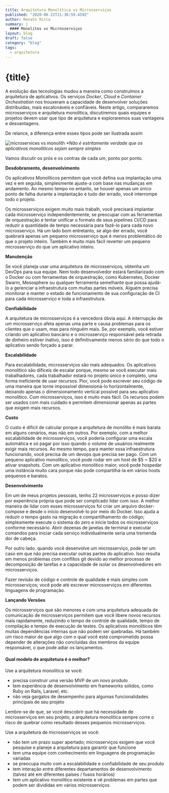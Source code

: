 ```yaml
---
title: Arquitetura Monolítica vs Microsserviços
published: "2020-06-22T21:36:59.459Z"
author: Renato Ricco
summary: |
  #### Monolitos vs Microsserviços
layout: blog
draft: false
category: "blog"
tags:
  - arquitetura
---
```


# {title}

A evolução das tecnologias mudou a maneira como construímos a arquitetura de aplicativos. Os serviços _Docker_, _Cloud_ e _Container Orchestration_ nos trouxeram a capacidade de desenvolver soluções distribuídas, mais escalonáveis e confiáveis. Neste artigo, compararemos microsserviços e arquitetura monolítica, discutiremos quais equipes e projetos devem usar que tipo de arquitetura e exploraremos suas vantagens e desvantagens.

De relance, a diferença entre esses tipos pode ser ilustrada assim

![microservices vs monolith](https://res.cloudinary.com/practicaldev/image/fetch/s--seen3BGm--/c_limit%2Cf_auto%2Cfl_progressive%2Cq_auto%2Cw_880/https://user-images.githubusercontent.com/2697570/49395813-cd094980-f737-11e8-9e9a-6c20db5720c4.jpg)
_*Não é estritamente verdade que os aplicativos monoliticos sejam sempre simples_


Vamos discutir os prós e os contras de cada um, ponto por ponto.

**Desdobramento, desenvolvimento**

Os aplicativos Monoliticos permitem que você defina sua implantação uma vez e em seguida, simplesmente ajuste-a com base nas mudanças em andamento. Ao mesmo tempo no entanto, se houver apenas um único ponto de falha durante a implantação e tudo der errado, você interrompe todo o projeto.

Os microsserviços exigem muito mais trabalh, você precisará implantar cada microsserviço independentemente, se preocupar com as ferramentas de orquestração e tentar unificar o formato de seus pipelines CI/CD para reduzir a quantidade de tempo necessária para fazê-lo para cada novo microsserviço. Há um lado bom entretanto, se algo der errado, você quebrará apenas um pequeno microsserviço que é menos problemático do que o projeto inteiro. Também é muito mais fácil reverter um pequeno microsserviço do que um aplicativo inteiro.

**Manutenção**

Se você planeja usar uma arquitetura de microsserviços, obtenha um DevOps para sua equipe. Nem todo desenvolvedor estará familiarizado com o Docker ou com ferramentas de orquestração, como Kubernetes, Docker Swarm, Mesosphere ou qualquer ferramenta semelhante que possa ajudá-lo a gerenciar a infraestrutura com muitas partes móveis. Alguém precisa monitorar e manter o estado de funcionamento de sua configuração de CI para cada microsserviço e toda a infraestrutura.

**Confiabilidade**

A arquitetura de microsserviços é a vencedora óbvia aqui. A interrupção de um microsserviço afeta apenas uma parte e causa problemas para os clientes que o usam, mas para ninguém mais. Se, por exemplo, você estiver criando um aplicativo bancário e o microsserviço responsável pela retirada de dinheiro estiver inativo, isso é definitivamente menos sério do que todo o aplicativo sendo forçado a parar.

**Escalabilidade**

Para escalabilidade, microsserviços são mais adequados. Os aplicativos monolitico são difíceis de escalar porque, mesmo se você executar mais trabalhadores, cada trabalhador estará no projeto único e completo, uma forma ineficiente de usar recursos. Pior, você pode escrever seu código de uma maneira que torne impossível dimensioná-lo horizontalmente, deixando apenas o dimensionamento vertical possível para seu aplicativo monolitico. Com microsserviços, isso é muito mais fácil. Os recursos podem ser usados com mais cuidado e permitem dimensionar apenas as partes que exigem mais recursos.

**Custo**

O custo é difícil de calcular porque a arquitetura de monólito é mais barata em alguns cenários, mas não em outros. Por exemplo, com a melhor escalabilidade de microsserviços, você poderia configurar uma escala automática e só pagar por isso quando o volume de usuários realmente exigir mais recursos. Ao mesmo tempo, para manter essa infraestrutura funcionando, você precisa de um devops que precisa ser pago. Com um pequeno aplicativo monolitico, você pode rodar em um host de $5 ~ $20 e ativar snapshots. Com um aplicativo monolitico maior, você pode hospedar uma instância muito cara porque não pode compartilhá-la em vários hosts pequenos e baratos.


**Desenvolvimento**

Em um de meus projetos pessoais, tenho 22 microsserviços e posso dizer por experiência própria que pode ser complicado lidar com isso. A melhor maneira de lidar com esses microsserviços foi criar um arquivo docker-compose e desde o início desenvolvê-lo por meio do Docker. Isso ajuda a reduzir o tempo gasto na migração e compartilhamento do código; simplesmente execute o sistema do zero e inicie todos os microsserviços conforme necessário. Abrir dezenas de janelas de terminal e executar comandos para iniciar cada serviço individualmente seria uma tremenda dor de cabeça.

Por outro lado. quando você desenvolve um microsserviço, pode ter um caso em que não precisa executar outras partes do aplicativo. Isso resulta em menos problemas com conflitos git devido ao melhor processo de decomposição de tarefas e a capacidade de isolar os desenvolvedores em microsserviços.

Fazer revisão de código e controle de qualidade é mais simples com microsserviços; você pode até escrever microsserviços em diferentes linguagens de programação.

**Lançando Versões**

Os microsserviços que são menores e com uma arquitetura adequada de comunicação de microsserviços permitem que você libere novos recursos mais rapidamente, reduzindo o tempo de controle de qualidade, tempo de compilação e tempo de execução de testes. Os aplicativos monoliticos têm muitas dependências internas que não podem ser quebradas. Há também um risco maior de que algo com o qual você está comprometido possa depender de alterações não concluídas dos membros da equipe responsável, o que pode adiar os lançamentos.

#### Qual modelo de arquitetura é o melhor?

Use a arquitetura monolitica se você:

- precisa construir uma versão MVP de um novo produto
- tem experiência de desenvolvimento em frameworks sólidos, como Ruby on Rails, Laravel, etc.
- não veja gargalos de desempenho para algumas funcionalidades principais de seu projeto

Lembre-se de que, se você descobrir que há necessidade de microsserviços em seu projeto, a arquitetura monolitica sempre corre o risco de quebrar como resultado desses pequenos microsserviços.

Use a arquitetura de microsserviços se você:

- não tem um prazo super apertado; microsserviços exigem que você pesquise e planeje a arquitetura para garantir que funcione
- tem uma equipe com conhecimento em linguagens de programação variadas
- se preocupa muito com a escalabilidade e confiabilidade de seu produto
- tem interação entre diferentes departamentos de desenvolvimento (talvez até em diferentes países / fusos horários)
- tem um aplicativo monolitico existente e vê problemas em partes que podem ser divididas em vários microsserviços
